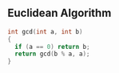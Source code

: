 ## Euclidean Algorithm

```cpp
int gcd(int a, int b)
{
  if (a == 0) return b;
  return gcd(b % a, a);
}
```

